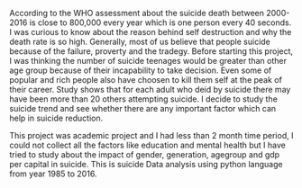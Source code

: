 According to the WHO assessment about the suicide death between 2000-2016 is close to 800,000 every year which is one person every 40 seconds. I was curious to know about the reason behind self destruction and why the death rate is so high. Generally, most of us believe that people suicide because of the failure, proverty and the tradegy. Before starting this project, I was thinking the number of suicide teenages would be greater than other age group because of their incapability to take decision. Even some of popular and rich people also have choosen to kill them self at the peak of their career. Study shows that for each adult who deid by suicide there may have been more than 20 others attempting suicide. I decide to study the suicide trend and see whether there are any important factor which can help in suicide reduction.

This project was academic project and I had less than 2 month time period, I could not collect all the factors like education and mental health but I have tried to study about the impact of gender, generation, agegroup and gdp per capital in suicide. This is suicide Data analysis using python language from year 1985 to 2016.




